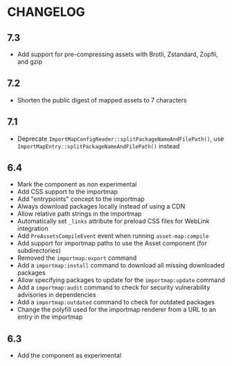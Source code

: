 CHANGELOG
=========

7.3
---

 * Add support for pre-compressing assets with Brotli, Zstandard, Zopfli, and gzip

7.2
---

 * Shorten the public digest of mapped assets to 7 characters

7.1
---

 * Deprecate `ImportMapConfigReader::splitPackageNameAndFilePath()`, use `ImportMapEntry::splitPackageNameAndFilePath()` instead

6.4
---

 * Mark the component as non experimental
 * Add CSS support to the importmap
 * Add "entrypoints" concept to the importmap
 * Always download packages locally instead of using a CDN
 * Allow relative path strings in the importmap
 * Automatically set `_links` attribute for preload CSS files for WebLink integration
 * Add `PreAssetsCompileEvent` event when running `asset-map:compile`
 * Add support for importmap paths to use the Asset component (for subdirectories)
 * Removed the `importmap:export` command
 * Add a `importmap:install` command to download all missing downloaded packages
 * Allow specifying packages to update for the `importmap:update` command
 * Add a `importmap:audit` command to check for security vulnerability advisories in dependencies
 * Add a `importmap:outdated` command to check for outdated packages
 * Change the polyfill used for the importmap renderer from a URL to an entry in the importmap

6.3
---

 * Add the component as experimental
